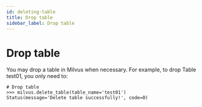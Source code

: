 ```yaml
---
id: deleting-table
title: Drop table
sidebar_label: Drop table
---
```


# Drop table


You may drop a table in Milvus when necessary. For example, to drop Table test01, you only need to:

```
# Drop table
>>> milvus.delete_table(table_name='test01')
Status(message='Delete table successfully!', code=0)
```
